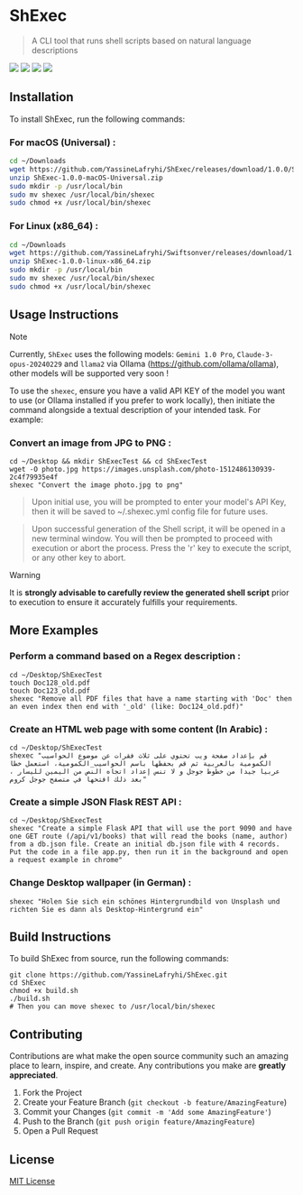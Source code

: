 # ShExec
> A CLI tool that runs shell scripts based on natural language descriptions

![](https://img.shields.io/badge/license-MIT-brown)
![](https://img.shields.io/badge/version-1.0.0-orange)
![](https://img.shields.io/badge/Commander-0.9.2-green)
![](https://img.shields.io/badge/Swift-5.9-blue)

## Installation

To install ShExec, run the following commands:

### For macOS (Universal) :
```bash
cd ~/Downloads
wget https://github.com/YassineLafryhi/ShExec/releases/download/1.0.0/ShExec-1.0.0-macOS-Universal.zip
unzip ShExec-1.0.0-macOS-Universal.zip
sudo mkdir -p /usr/local/bin
sudo mv shexec /usr/local/bin/shexec
sudo chmod +x /usr/local/bin/shexec
```

### For Linux (x86_64) :
```bash
cd ~/Downloads
wget https://github.com/YassineLafryhi/Swiftsonver/releases/download/1.0.0/ShExec-1.0.0-linux-x86_64.zip
unzip ShExec-1.0.0-linux-x86_64.zip
sudo mkdir -p /usr/local/bin
sudo mv shexec /usr/local/bin/shexec
sudo chmod +x /usr/local/bin/shexec
```

## Usage Instructions

> [!NOTE]
> Currently, `ShExec` uses the following models: `Gemini 1.0 Pro`, `Claude-3-opus-20240229` and `llama2` via Ollama (https://github.com/ollama/ollama), other models will be supported very soon !

To use the `shexec`, ensure you have a valid API KEY of the model you want to use (or Ollama installed if you prefer to work locally), then initiate the command alongside a textual description of your intended task. For example:

### Convert an image from JPG to PNG :
```shell
cd ~/Desktop && mkdir ShExecTest && cd ShExecTest
wget -O photo.jpg https://images.unsplash.com/photo-1512486130939-2c4f79935e4f
shexec "Convert the image photo.jpg to png"
```

> Upon initial use, you will be prompted to enter your model's API Key, then it will be saved to ~/.shexec.yml config file for future uses.

> Upon successful generation of the Shell script, it will be opened in a new terminal window. You will then be prompted to proceed with execution or abort the process. Press the 'r' key to execute the script, or any other key to abort.

> [!WARNING]
> It is **strongly advisable to carefully review the generated shell script** prior to execution to ensure it accurately fulfills your requirements.

## More Examples

### Perform a command based on a Regex description :
```shell
cd ~/Desktop/ShExecTest
touch Doc128_old.pdf
touch Doc123_old.pdf
shexec "Remove all PDF files that have a name starting with 'Doc' then an even index then end with '_old' (like: Doc124_old.pdf)"
```

### Create an HTML web page with some content (In Arabic) :
```shell
cd ~/Desktop/ShExecTest
shexec "قم بإعداد صفحة ويب تحتوي على ثلاث فقرات عن موضوع الحواسيب الكمومية بالعربية ثم قم بحفظها باسم الحواسيب_الكمومية، استعمل خطا عربيا جيدا من خطوط جوجل و لا تنس إعداد اتجاه النص من اليمين لليسار ، بعد ذلك افتحها في متصفح جوجل كروم"
```

### Create a simple JSON Flask REST API :
```shell
cd ~/Desktop/ShExecTest
shexec "Create a simple Flask API that will use the port 9090 and have one GET route (/api/v1/books) that will read the books (name, author) from a db.json file. Create an initial db.json file with 4 records. Put the code in a file app.py, then run it in the background and open a request example in chrome"
```

### Change Desktop wallpaper (in German) :
```shell
shexec "Holen Sie sich ein schönes Hintergrundbild von Unsplash und richten Sie es dann als Desktop-Hintergrund ein"
```

## Build Instructions

To build ShExec from source, run the following commands:

```shell
git clone https://github.com/YassineLafryhi/ShExec.git
cd ShExec
chmod +x build.sh
./build.sh
# Then you can move shexec to /usr/local/bin/shexec
```

## Contributing

Contributions are what make the open source community such an amazing place to learn, inspire, and create. Any contributions you make are **greatly appreciated**.

1. Fork the Project
2. Create your Feature Branch (`git checkout -b feature/AmazingFeature`)
3. Commit your Changes (`git commit -m 'Add some AmazingFeature'`)
4. Push to the Branch (`git push origin feature/AmazingFeature`)
5. Open a Pull Request

## License
[MIT License](https://choosealicense.com/licenses/mit)

